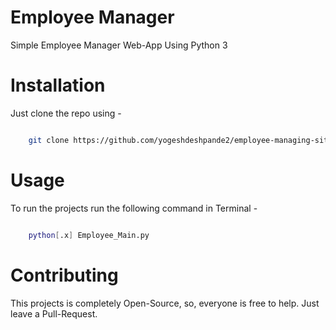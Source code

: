 
# Employee Manager 
Simple Employee Manager Web-App Using Python 3

# Installation
Just clone the repo using -
````bash

    git clone https://github.com/yogeshdeshpande2/employee-managing-site.git

````

# Usage
To run the projects run the following command in Terminal -
````bash

    python[.x] Employee_Main.py

````

# Contributing
This projects is completely Open-Source, so, everyone is free to help. Just leave a Pull-Request.
